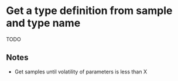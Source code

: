 # Get a type definition from sample and type name

TODO

## Notes

* Get samples until volatility of parameters is less than X
